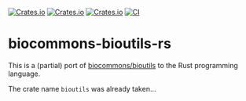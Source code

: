 [![Crates.io](https://img.shields.io/crates/d/biocommons-bioutils.svg)](https://crates.io/crates/biocommons-bioutils)
[![Crates.io](https://img.shields.io/crates/v/biocommons-bioutils.svg)](https://crates.io/crates/biocommons-bioutils)
[![Crates.io](https://img.shields.io/crates/l/biocommons-bioutils.svg)](https://crates.io/crates/biocommons-bioutils)
[![CI](https://github.com/bihealth/biocommons-bioutils-rs/actions/workflows/rust.yml/badge.svg)](https://github.com/bihealth/biocommons-bioutils-rs/actions/workflows/rust.yml)

# biocommons-bioutils-rs

This is a (partial) port of [biocommons/bioutils](https://github.com/biocommons/bioutils) to the Rust programming language.

The crate name `bioutils` was already taken...

